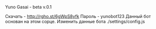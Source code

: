 Yuno Gasai - beta v.0.1

Скачать - http://rgho.st/6gWpS8yfk
Пароль - yunobot123
Данный бот основан на этом сорце.
Изменить данные бота ./settings/config.js
